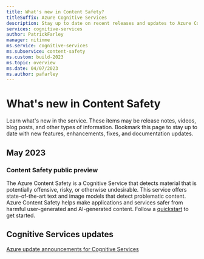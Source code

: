 ```yaml
---
title: What's new in Content Safety?
titleSuffix: Azure Cognitive Services
description: Stay up to date on recent releases and updates to Azure Content Safety.
services: cognitive-services
author: PatrickFarley
manager: nitinme
ms.service: cognitive-services
ms.subservice: content-safety
ms.custom: build-2023
ms.topic: overview
ms.date: 04/07/2023
ms.author: pafarley
---
```


# What's new in Content Safety

Learn what's new in the service. These items may be release notes, videos, blog posts, and other types of information. Bookmark this page to stay up to date with new features, enhancements, fixes, and documentation updates.

## May 2023

### Content Safety public preview

The Azure Content Safety is a Cognitive Service that detects material that is potentially offensive, risky, or otherwise undesirable. This service offers state-of-the-art text and image models that detect problematic content. Azure Content Safety helps make applications and services safer from harmful user-generated and AI-generated content. Follow a [quickstart](./quickstart-text.md) to get started.

## Cognitive Services updates

[Azure update announcements for Cognitive Services](https://azure.microsoft.com/updates/?product=cognitive-services)
